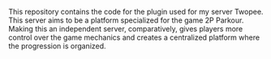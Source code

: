 This repository contains the code for the plugin used for my server Twopee.
This server aims to be a platform specialized for the game 2P Parkour. Making this an independent server, comparatively, gives players more control over the game mechanics and creates a centralized platform where the progression is organized.
